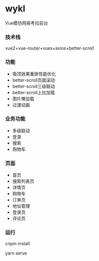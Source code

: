 # wykl

Vue模仿网易考拉前台

### 技术栈
vue2+vue-router+vuex+axios+better-scroll

### 功能
* 吸顶效果重排性能优化
* better-scroll页面滚动
* better-scroll三级联动
* better-scroll上拉加载
* 图片懒加载
* 过渡动画


### 业务功能
* 多级联动
* 登录
* 搜索
* 购物车

### 页面
* 首页
* 搜索列表页
* 详情页
* 购物车
* 订单页
* 地址管理
* 登录页
* 评论页


### 运行
cnpm install

yarn  serve
